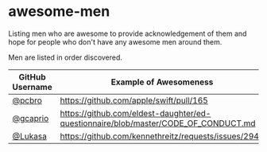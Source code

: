 # awesome-men
Listing men who are awesome to provide acknowledgement of them and hope for people who don't have any awesome men around them.

Men are listed in order discovered.


|GitHub Username|Example of Awesomeness|Notes
|---------------|-------|-----
|[@pcbro](https://github.com/pcbro)|https://github.com/apple/swift/pull/165|
|[@gcaprio](https://github.com/gcaprio)|https://github.com/eldest-daughter/ed-questionnaire/blob/master/CODE_OF_CONDUCT.md|
|[@Lukasa](https://github.com/lukasa)|https://github.com/kennethreitz/requests/issues/2941|
